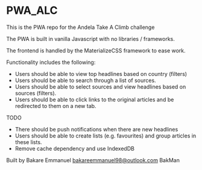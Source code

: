 # PWA_ALC
This is the PWA repo for the Andela Take A Climb challenge

The PWA is built in vanilla Javascript with no libraries / frameworks. 

The frontend is handled by the MaterializeCSS framework to ease work.

Functionality includes the following:

- Users should be able to view top headlines based on country (filters)
- Users should be able to search through a list of sources.
- Users should be able to select sources and view headlines based on sources (filters).
- Users should be able to click links to the original articles and be redirected to them on a new tab.

TODO
- There should be push notifications when there are new headlines
- Users should be able to create lists (e.g. favourites) and group articles in these lists.
- Remove cache dependency and use IndexedDB

Built by Bakare Emmanuel <bakareemmanuel98@outlook.com>
BakMan<TM>
